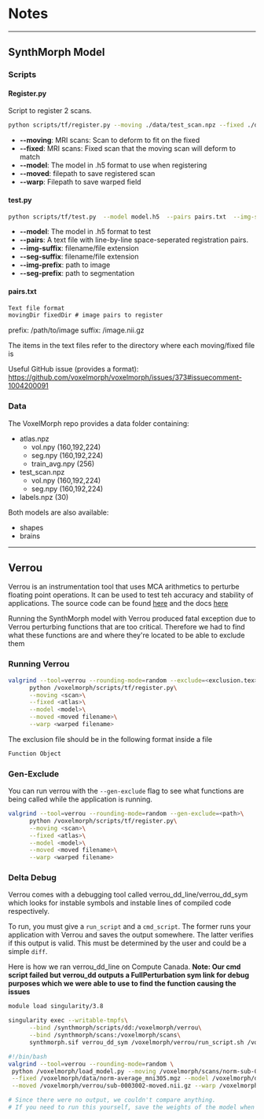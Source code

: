 # Notes

---

## SynthMorph Model

### Scripts

#### Register.py

Script to register 2 scans.

```bash
python scripts/tf/register.py --moving ./data/test_scan.npz --fixed ./data/norm-average_mni305.mgz --model ./data/brains-dice-vel-0.5-res-16-256f.h5 --moved test.nii.gz --warp test-warp.nii.gz
```

- **--moving**: MRI scans: Scan to deform to fit on the fixed
- **--fixed**: MRI scans: Fixed scan that the moving scan will deform to match
- **--model**: The model in .h5 format to use when registering
- **--moved**: filepath to save registered scan
- **--warp**: Filepath to save warped field

#### test.py

```bash
python scripts/tf/test.py  --model model.h5  --pairs pairs.txt  --img-suffix /img.nii.gz  --seg-suffix /seg.nii.gz
```

- **--model**: The model in .h5 format to test
- **--pairs**: A text file with line-by-line space-seperated registration pairs.
- **--img-suffix**: filename/file extension
- **--seg-suffix**: filename/file extension
- **--img-prefix**: path to image
- **--seg-prefix**: path to segmentation

#### pairs.txt

```txt
Text file format
movingDir fixedDir # image pairs to register
```

prefix: /path/to/image
suffix: /image.nii.gz

The items in the text files refer to the directory where each moving/fixed file is

Useful GitHub issue (provides a format): <https://github.com/voxelmorph/voxelmorph/issues/373#issuecomment-1004200091>

### Data

The VoxelMorph repo provides a data folder containing:

- atlas.npz
  - vol.npy (160,192,224)  
  - seg.npy (160,192,224)  
  - train_avg.npy (256)  
- test_scan.npz
  - vol.npy (160,192,224)  
  - seg.npy (160,192,224)
- labels.npz (30)

Both models are also available:

- shapes
- brains

---

## Verrou

Verrou is an instrumentation tool that uses MCA arithmetics to perturbe floating point operations. It can be used to test teh accuracy and stability of applications. The source code can be found [here](https://github.com/edf-hpc/verrou) and the docs [here](https://edf-hpc.github.io/verrou/vr-manual.html#idm6469)

Running the SynthMorph model with Verrou produced fatal exception due to Verrou perturbing functions that are too critical. Therefore we had to find what these functions are and where they're located to be able to exclude them

### Running Verrou

```bash
valgrind --tool=verrou --rounding-mode=random --exclude=<exclusion.tex>\
      python /voxelmorph/scripts/tf/register.py\
      --moving <scan>\
      --fixed <atlas>\
      --model <model>\
      --moved <moved filename>\
      --warp <warped filename>
```

The exclusion file should be in the following format inside a file

```txt
Function Object
```

### Gen-Exclude

You can run verrou  with the `--gen-exclude` flag to see what functions are being called while the application is running.

```bash
valgrind --tool=verrou --rounding-mode=random --gen-exclude=<path>\
      python /voxelmorph/scripts/tf/register.py\
      --moving <scan>\
      --fixed <atlas>\
      --model <model>\
      --moved <moved filename>\
      --warp <warped filename>
```

### Delta Debug

Verrou comes with a debugging tool called verrou_dd_line/verrou_dd_sym which looks for instable symbols and instable lines of compiled code respectively.

To run, you must give a `run_script` and a `cmd_script`. The former runs your application with Verrou and saves the output somewhere. The latter verifies if this output is valid. This must be determined by the user and could be a simple `diff`.

Here is how we ran verrou_dd_line on Compute Canada. **Note: Our cmd script failed but verrou_dd outputs a FullPerturbation sym link for debug purposes which we were able to use to find the function causing the issues**

```bash
module load singularity/3.8

singularity exec --writable-tmpfs\
      --bind /synthmorph/scripts/dd:/voxelmorph/verrou\
      --bind /synthmorph/scans:/voxelmorph/scans\
      synthmorph.sif verrou_dd_sym /voxelmorph/verrou/run_script.sh /voxelmorph/verrou/cmd_script.sh
```

```bash
#!/bin/bash
valgrind --tool=verrou --rounding-mode=random \
 python /voxelmorph/load_model.py --moving /voxelmorph/scans/norm-sub-0003002.mgz\
 --fixed /voxelmorph/data/norm-average_mni305.mgz --model /voxelmorph/data/brains-dice-vel-0.5-res-16-256f.h5\
 --moved /voxelmorph/verrou/sub-0003002-moved.nii.gz --warp /voxelmorph/verrou/sub-0003002-warped.nii.gz 
```

```bash
# Since there were no output, we couldn't compare anything.
# If you need to run this yourself, save the weights of the model when loading and compare it with the baseline results.
```
